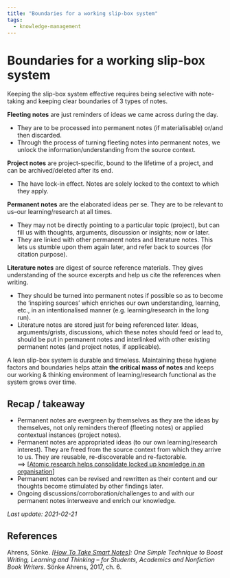 ```yaml
---
title: "Boundaries for a working slip-box system"
tags:
  - knowledge-management
---
```


# Boundaries for a working slip-box system

Keeping the slip-box system effective requires being selective with note-taking and keeping clear boundaries of 3 types of notes.

**Fleeting notes** are just reminders of ideas we came across during the day.
- They are to be processed into permanent notes (if materialisable) or/and then discarded.
- Through the process of turning fleeting notes into permanent notes, we unlock the information/understanding from the source context.

**Project notes** are project-specific, bound to the lifetime of a project, and can be archived/deleted after its end.
- The have lock-in effect. Notes are solely locked to the context to which they apply.

**Permanent notes** are the elaborated ideas per se. They are to be relevant to us–our learning/research at all times.
- They may not be directly pointing to a particular topic (project), but can fill us with thoughts, arguments, discussion or insights; now or later.
- They are linked with other permanent notes and literature notes. This lets us stumble upon them again later, and refer back to sources (for citation purpose).

**Literature notes** are digest of source reference materials. They gives understanding of the source excerpts and help us cite the references when writing.
- They should be turned into permanent notes if possible so as to become the ‘inspiring sources’ which enriches our own understanding, learning, etc., in an intentionalised manner (e.g. learning/research in the long run).
- Literature notes are stored just for being referenced later. Ideas, arguments/grists, discussions, which these notes should feed or lead to, should be put in permanent notes and interlinked with other existing permanent notes (and project notes, if applicable).

A lean slip-box system is durable and timeless. Maintaining these hygiene factors and boundaries helps attain **the critical mass of notes** and keeps our working & thinking environment of learning/research functional as the system grows over time.

## Recap / takeaway

- Permanent notes are evergreen by themselves as they are the ideas by themselves, not only reminders thereof (fleeting notes) or applied contextual instances (project notes).
- Permanent notes are appropriated ideas (to our own learning/research interest). They are freed from the source context from which they arrive to us. They are reusable, re-discoverable and re-factorable.  
  ==> [[Atomic research helps consolidate locked up knowledge in an organisation]]
- Permanent notes can be revised and rewritten as their content and our thoughts become stimulated by other findings later.
- Ongoing discussions/corroboration/challenges to and with our permanent notes interweave and enrich our knowledge.

*Last update: 2021-02-21*

## References

Ahrens, Sönke. *[[How To Take Smart Notes]]: One Simple Technique to Boost Writing, Learning and Thinking – for Students, Academics and Nonfiction Book Writers*. Sönke Ahrens, 2017, ch. 6.

[//begin]: # "Autogenerated link references for markdown compatibility"
[Atomic research helps consolidate locked up knowledge in an organisation]: atomic-research-helps-consolidate-locked-up-knowledge-in-an-organisation "Atomic research helps consolidate locked up knowledge in an organisation"
[How To Take Smart Notes]: how-to-take-smart-notes "How To Take Smart Notes"
[//end]: # "Autogenerated link references"